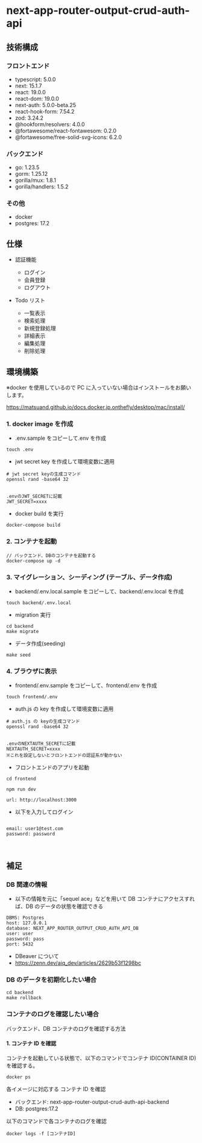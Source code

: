 # next-app-router-output-crud-auth-api

## 技術構成

### フロントエンド

- typescript: 5.0.0
- next: 15.1.7
- react: 19.0.0
- react-dom: 19.0.0
- next-auth: 5.0.0-beta.25
- react-hook-form: 7.54.2
- zod: 3.24.2
- @hookform/resolvers: 4.0.0
- @fortawesome/react-fontawesom: 0.2.0
- @fortawesome/free-solid-svg-icons: 6.2.0

### バックエンド

- go: 1.23.5
- gorm: 1.25.12
- gorilla/mux: 1.8.1
- gorilla/handlers: 1.5.2

### その他

- docker
- postgres: 17.2

## 仕様

- 認証機能

  - ログイン
  - 会員登録
  - ログアウト

- Todo リスト
  - 一覧表示
  - 検索処理
  - 新規登録処理
  - 詳細表示
  - 編集処理
  - 削除処理

## 環境構築

※docker を使用しているので PC に入っていない場合はインストールをお願いします。

https://matsuand.github.io/docs.docker.jp.onthefly/desktop/mac/install/

### 1. docker image を作成

- .env.sample をコピーして.env を作成

```
touch .env
```

- jwt secret key を作成して環境変数に適用

```
# jwt secret keyの生成コマンド
openssl rand -base64 32


.envのJWT_SECRETに記載
JWT_SECRET=xxxx

```

- docker build を実行

```
docker-compose build
```

### 2. コンテナを起動

```
// バックエンド、DBのコンテナを起動する
docker-compose up -d
```

### 3. マイグレーション、シーディング (テーブル、データ作成)

- backend/.env.local.sample をコピーして、backend/.env.local を作成

```
touch backend/.env.local
```

- migration 実行

```
cd backend
make migrate
```

- データ作成(seeding)

```
make seed
```

### 4. ブラウザに表示

- frontend/.env.sample をコピーして、frontend/.env を作成

```
touch frontend/.env
```

- auth.js の key を作成して環境変数に適用

```
# auth.js の keyの生成コマンド
openssl rand -base64 32


.envのNEXTAUTH_SECRETに記載
NEXTAUTH_SECRET=xxxx
※これを設定しないとフロントエンドの認証系が動かない

```

- フロントエンドのアプリを起動

```
cd frontend

npm run dev

url: http://localhost:3000
```

- 以下を入力してログイン

```

email: user1@test.com
password: password
```

<br >

## 補足

### DB 関連の情報

- 以下の情報を元に「sequel ace」などを用いて DB コンテナにアクセスすれば、DB のデータの状態を確認できる

```
DBMS: Postgres
host: 127.0.0.1
database: NEXT_APP_ROUTER_OUTPUT_CRUD_AUTH_API_DB
user: user
password: pass
port: 5432
```

- DBeaver について
- https://zenn.dev/aiq_dev/articles/2629b53f1298bc

### DB のデータを初期化したい場合

```
cd backend
make rollback
```

### コンテナのログを確認したい場合

バックエンド、DB コンテナのログを確認する方法

#### 1. コンテナ ID を確認

コンテナを起動している状態で、以下のコマンドでコンテナ ID(CONTAINER ID)を確認する。

```
docker ps
```

各イメージに対応する コンテナ ID を確認

- バックエンド: next-app-router-output-crud-auth-api-backend
- DB: postgres:17.2

以下のコマンドで各コンテナのログを確認

```
docker logs -f [コンテナID]
```
